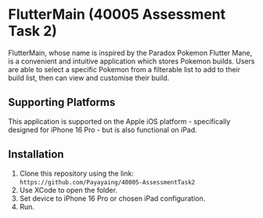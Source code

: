 # FlutterMain (40005 Assessment Task 2)
FlutterMain, whose name is inspired by the Paradox Pokemon Flutter Mane, is a convenient and intuitive application which stores Pokemon builds. Users are able to select a specific Pokemon from a filterable list to add to their build list, then can view and customise their build.

## Supporting Platforms
This application is supported on the Apple iOS platform - specifically designed for iPhone 16 Pro - but is also functional on iPad.

## Installation
1. Clone this repository using the link: `https://github.com/Payayaing/40005-AssessmentTask2`
2. Use XCode to open the folder.
3. Set device to iPhone 16 Pro or chosen iPad configuration.
4. Run.
